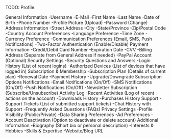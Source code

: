TODO:
Profile:

General Information
-Username
-E-Mail
-First Name
-Last Name
-Date of Birth
-Phone Number
-Profile Picture (Upload)
-Password (Change)
Address Information
-Street Address
-City
-State/Province
-Zip/Postal Code
-Country
Account Preferences
-Language Preference
-Time Zone
-Currency Preference
-Communication Preferences (Email, SMS, Push Notifications)
-Two-Factor Authentication (Enable/Disable)
Payment Information
-Credit/Debit Card Number
-Expiration Date
-CVV
-Billing Address (Separate from General Address if needed)
-PayPal Account (Optional)
Security Settings
-Security Questions and Answers
-Login History (List of recent logins)
-Authorized Devices (List of devices that have logged in)
Subscription & Membership
-Subscription Plan (Details of current plan)
-Renewal Date
-Payment History
-Upgrade/Downgrade Subscription Options
Notifications
-Email Notifications (On/Off)
-SMS Notifications (On/Off)
-Push Notifications (On/Off)
-Newsletter Subscription (Subscribe/Unsubscribe)
Activity Log
-Recent Activities (Log of recent actions on the account)
-Downloads History
-Purchases History
Support
-Support Tickets (List of submitted support tickets)
-Chat History with Support
-Frequently Asked Questions (FAQs)
Privacy Settings
-Profile Visibility (Public/Private)
-Data Sharing Preferences
-Ad Preferences
-Account Deactivation (Option to deactivate or delete account)
Additional Information
-Biography (Short bio or personal description)
-Interests & Hobbies
-Skills & Expertise
-Website/Blog URL
